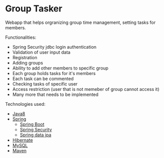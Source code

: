 # Group Tasker
Webapp that helps orgranizing group time management, setting tasks for members.

Functionalities:
- Spring Security jdbc login authentication
- Validation of user input data
- Registration 
- Adding groups
- Ability to add other members to specific group
- Each group holds tasks for it's members
- Each task can be commented
- Checking tasks of specific user
- Access restriction (user that is not memeber of group cannot access it)
- Many more that needs to be implemented
        
Technologies used:
* [Java8](www.google.com)
* [Spring](https://spring.io/projects/spring-framework)
    * [Spring Boot](https://spring.io/projects/spring-boot)
    * [Spring Security](https://spring.io/projects/spring-security)
    * [Spring data jpa](https://spring.io/projects/spring-data-jpa)
* [Hibernate]()
* [MySQL]()
* [Maven](https://maven.apache.org/)

